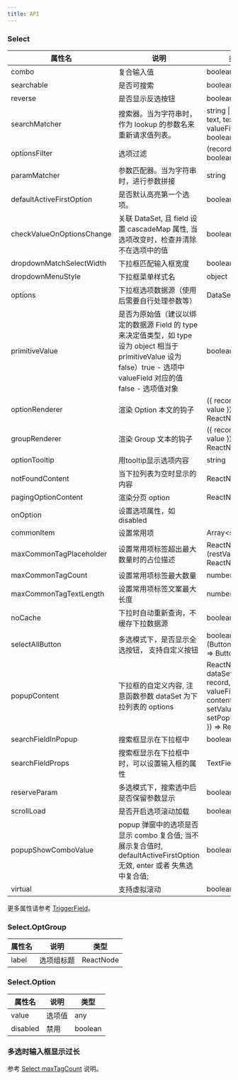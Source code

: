 ```yaml
---
title: API
---
```


### Select

| 属性名 | 说明                                                                                                                                                                        | 类型                                                           | 默认值                                                                      | 版本 |
| ------------------------- | --------------------------------------------------------------------------------------------------------------------------------------------------------------------------- | -------------------------------------------------------------- | --------------------------------------------------------------------------- | ----- |
| combo                     | 复合输入值                                                                                                                                                                  | boolean                                                        | false                                                                       |      |
| searchable                | 是否可搜索                                                                                                                                                                  | boolean                                                        | false                                                                       |      |
| reverse                | 是否显示反选按钮                                                                                                                                                               | boolean                                                        | true                                                                       | 1.0.0      |
| searchMatcher             | 搜索器。当为字符串时，作为 lookup 的参数名来重新请求值列表。                                                                                                                | string \| ({ record, text, textField, valueField }) => boolean | ({ record, text, textField }) => record.get(textField).indexOf(text) !== -1 |      |
| optionsFilter             | 选项过滤                                                                                                                                                                    | (record) => boolean                                            |                                                                             |      |
| paramMatcher | 参数匹配器。当为字符串时，进行参数拼接 | string | ({ record, text, textField, valueField }) => string | | |
| defaultActiveFirstOption | 是否默认高亮第一个选项。 | boolean | true | 1.5.0-beta.0 |
| checkValueOnOptionsChange | 关联 DataSet, 且 field 设置 cascadeMap 属性, 当选项改变时，检查并清除不在选项中的值                                                                                                                                      | boolean                                                        | true                                                                        |      |
| dropdownMatchSelectWidth  | 下拉框匹配输入框宽度                                                                                                                                                        | boolean                                                        | true                                                                        |      |
| dropdownMenuStyle         | 下拉框菜单样式名                                                                                                                                                            | object                                                         |                                                                             |      |
| options                   | 下拉框选项数据源（使用后需要自行处理参数等）                                                                                                                                | DataSet                                                        |                                                                             |      |
| primitiveValue            | 是否为原始值（建议以绑定的数据源 Field 的 type 来决定值类型，如 type 设为 object 相当于 primitiveValue 设为 false）true - 选项中 valueField 对应的值 false - 选项值对象 | boolean                                                        |                                                                             |      |
| optionRenderer            | 渲染 Option 本文的钩子                                                                                                                                                      | ({ record, text, value }) => ReactNode                         |                                                                             |      |
| groupRenderer | 渲染 Group 文本的钩子 | ({ record, text, value }) => ReactNode | | 1.6.4 |
| optionTooltip | 用tooltip显示选项内容 | string  |      none \| always \| overflow                   | 1.4.0 |
| notFoundContent           | 当下拉列表为空时显示的内容                                                                                                                                                  | ReactNode                                                      |                                                                             |      |
| pagingOptionContent | 渲染分页 option | ReactNode | | |
| onOption                  | 设置选项属性，如 disabled         |
| commonItem | 设置常用项 | Array&lt;string&gt; | |     |
| maxCommonTagPlaceholder | 设置常用项标签超出最大数量时的占位描述 | ReactNode \| (restValues) => ReactNode |  |        |
| maxCommonTagCount | 设置常用项标签最大数量 | number |  |      |
| maxCommonTagTextLength | 设置常用项标签文案最大长度 | number |  |                                                                                                                          | ({ dataSet, record })) => object                               |                                                                             |       |
| noCache    | 下拉时自动重新查询，不缓存下拉数据源                                   | boolean |   |       |
| selectAllButton | 多选模式下，是否显示全选按钮， 支持自定义按钮 | boolean \| (ButtonProps[]) => ButtonProps[] | true | 1.0.0       |
| popupContent | 下拉框的自定义内容, 注意函数参数 dataSet 为下拉列表的 options | ReactNode \| ({ dataSet, field, record, textField, valueField, content, setValue(value), setPopup(popup) }) => ReactNode | | 1.4.1      |
| searchFieldInPopup | 搜索框显示在下拉框中  | boolean |  | 1.4.4 |
| searchFieldProps | 搜索框显示在下拉框中时，可以设置输入框的属性  | TextFieldProps |  | 1.4.4 |
| reserveParam | 多选模式下，搜索选中后是否保留参数显示 | boolean | [globalConfig.selectReserveParam](/zh/procmp/configure/configure#api)  | 1.5.7 |
| scrollLoad | 是否开启选项滚动加载  | boolean |  | 1.6.7 |
| popupShowComboValue | popup 弹窗中的选项是否显示 combo 复合值; 当不展示复合值时, defaultActiveFirstOption 无效, enter 或者 失焦选中复合值; | boolean | true | 1.6.7 |
| virtual | 支持虚拟滚动 | boolean| false | 1.6.7 |


更多属性请参考 [TriggerField](/zh/procmp/abstract/trigger-field/#TriggerField)。

### Select.OptGroup

| 属性名 | 说明       | 类型   |
| ----- | ---------- | ------ |
| label | 选项组标题 | ReactNode |

### Select.Option

| 属性名 | 说明   | 类型    |
| -------- | ------ | ------- |
| value    | 选项值 | any     |
| disabled | 禁用   | boolean |


### 多选时输入框显示过长

参考 [Select maxTagCount](/en/tutorials/select#when-set-multiple-then-input-field-too-long) 说明。